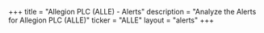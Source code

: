 +++
title = "Allegion PLC (ALLE) - Alerts"
description = "Analyze the Alerts for Allegion PLC (ALLE)"
ticker = "ALLE"
layout = "alerts"
+++

